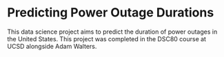 # Predicting Power Outage Durations
This data science project aims to predict the duration of power outages in the United States. This project was completed in the DSC80 course at UCSD alongside Adam Walters. 

